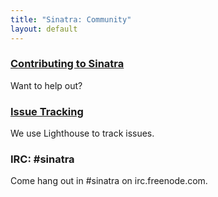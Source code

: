 ```yaml
---
title: "Sinatra: Community"
layout: default
---
```


### [Contributing to Sinatra](/contribute.html)

Want to help out?

### [Issue Tracking](http://sinatra.lighthouseapp.com/)

We use Lighthouse to track issues.

### IRC: #sinatra

Come hang out in #sinatra on irc.freenode.com.

